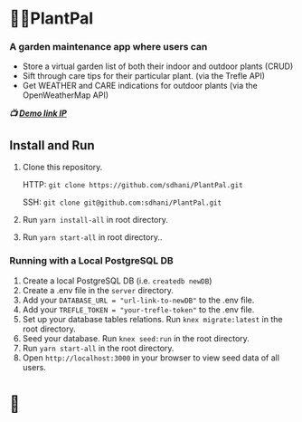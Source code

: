 # :seedling::sunflower:PlantPal

### A garden maintenance app where users can
- Store a virtual garden list of both their indoor and outdoor plants (CRUD)
- Sift through care tips for their particular plant. (via the Trefle API)
- Get WEATHER and CARE indications for outdoor plants (via the OpenWeatherMap API)

***:tv: [Demo link IP](https://plant-pals.herokuapp.com)***


## Install and Run

1. Clone this repository.
    
    HTTP: `git clone https://github.com/sdhani/PlantPal.git`
   
    SSH: `git clone git@github.com:sdhani/PlantPal.git` 
    
1. Run `yarn install-all` in root directory.
1. Run `yarn start-all` in root directory..

### Running with a Local PostgreSQL DB

1. Create a local PostgreSQL DB (i.e. `createdb newDB`)
1. Create a .env file in the `server` directory.
1. Add your `DATABASE_URL = "url-link-to-newDB"` to the .env file.
1. Add your `TREFLE_TOKEN = "your-trefle-token"` to the .env file.
1. Set up your database tables relations. Run `knex migrate:latest` in the root directory.
1. Seed your database. Run `knex seed:run` in the root directory.
1. Run `yarn start-all` in the root directory. 
1. Open `http://localhost:3000` in your browser to view seed data of all users.

# :tada:
